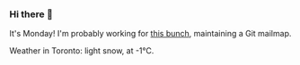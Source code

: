 ### Hi there :wave:

It's Monday! I'm probably working for [this bunch](https://github.com/kohofinancial), maintaining a Git mailmap.

Weather in Toronto: light snow, at -1°C.
